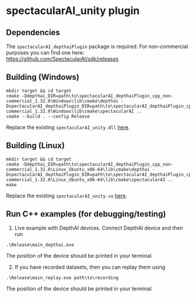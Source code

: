 # spectacularAI_unity plugin

## Dependencies

The `spectacularAI_depthaiPlugin` package is required. For non-commercial purposes you can find one here: https://github.com/SpectacularAI/sdk/releases

## Building (Windows)
```
mkdir target && cd target
cmake -Ddepthai_DIR=path\to\spectacularAI_depthaiPlugin_cpp_non-commercial_1.32.0\Windows\lib\cmake\depthai -DspectacularAI_depthaiPlugin_DIR=path\to\spectacularAI_depthaiPlugin_cpp_non-commercial_1.32.0\Windows\lib\cmake\spectacularAI ..
cmake --build . --config Release
```

Replace the existing `spectacularAI_unity.dll` [here](https://github.com/SpectacularAI/unity-wrapper/tree/main/unity-examples/Assets/SpectacularAI/Plugins/Windows).

## Building (Linux)
```
mkdir target && cd target
cmake -Ddepthai_DIR=path\to\spectacularAI_depthaiPlugin_cpp_non-commercial_1.32.0\Linux_Ubuntu_x86-64\lib\cmake\depthai -DspectacularAI_depthaiPlugin_DIR=path\to\spectacularAI_depthaiPlugin_cpp_non-commercial_1.32.0\Linux_Ubuntu_x86-64\lib\cmake\spectacularAI ..
make
```
Replace the existing `spectacularAI_unity.so` [here](https://github.com/SpectacularAI/unity-wrapper/tree/main/unity-examples/Assets/SpectacularAI/Plugins/Linux_Ubuntu_x86-64).

## Run C++ examples (for debugging/testing)
1. Live example with DepthAI devices. Connect DepthAI device and then run
```
.\Release\main_depthai.exe
```
The position of the device should be printed in your terminal.

2. If you have recorded datasets, then you can replay them using
```
.\Release\main_replay.exe path\to\recording
```
The position of the device should be printed in your terminal.
